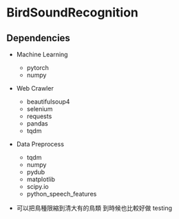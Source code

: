 # BirdSoundRecognition

## Dependencies

- Machine Learning

  - pytorch
  - numpy

- Web Crawler

  - beautifulsoup4
  - selenium
  - requests
  - pandas
  - tqdm

- Data Preprocess

  - tqdm
  - numpy
  - pydub
  - matplotlib
  - scipy.io
  - python_speech_features

* 可以把鳥種限縮到清大有的鳥類 到時候也比較好做 testing
